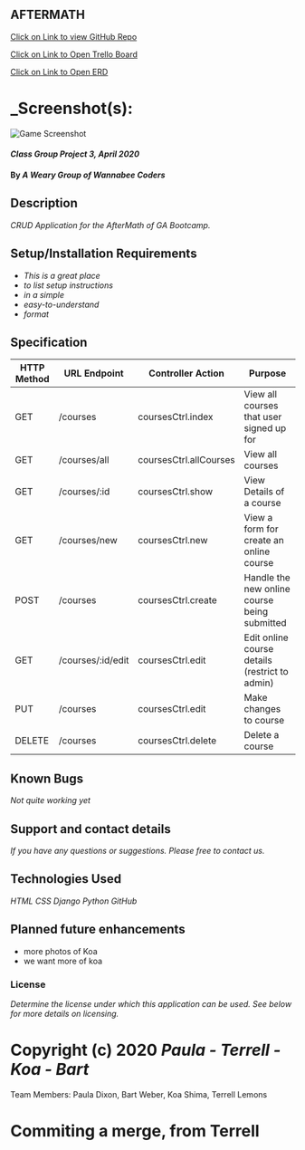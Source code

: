 ## AFTERMATH

[Click on Link to view GitHub Repo](https://github.com/pauladixon/aftermath)

[Click on Link to Open Trello Board](https://trello.com/b/ajHjwUkv/aftermath)

[Click on Link to Open ERD](https://app.diagrams.net/#G1hmPNQ0AUTSyG87ymW0KljbBRQCKrdCIy)

# _Screenshot(s):

![Game Screenshot]()

#### _Class Group Project 3, April 2020_

#### By _**A Weary Group of Wannabee Coders**_

## Description

_CRUD Application for the AfterMath of GA Bootcamp._

## Setup/Installation Requirements

* _This is a great place_
* _to list setup instructions_
* _in a simple_
* _easy-to-understand_
* _format_

## Specification

| HTTP Method   | URL Endpoint | Controller Action |  Purpose  |
| ------------- | ------------- | ------------- | -------------------- |
| GET | /courses | coursesCtrl.index | View all courses that user signed up for |
| GET | /courses/all | coursesCtrl.allCourses |  View all courses |
| GET |/courses/:id | coursesCtrl.show |   View Details of a course |
| GET | /courses/new| coursesCtrl.new| View a form for create an online course |
| POST | /courses  | coursesCtrl.create| Handle the new online course being submitted |
| GET | /courses/:id/edit  | coursesCtrl.edit| Edit online course details (restrict to admin) |
| PUT | /courses  | coursesCtrl.edit| Make changes to course |
| DELETE| /courses  | coursesCtrl.delete| Delete a course|



## Known Bugs

_Not quite working yet_


## Support and contact details

_If you have any questions or suggestions. Please free to contact us._

## Technologies Used

_HTML_
_CSS_
_Django_
_Python_
_GitHub_


## Planned future enhancements 

- more photos of Koa
- we want more of koa


### License

*Determine the license under which this application can be used.  See below for more details on licensing.*

Copyright (c) 2020 **_Paula - Terrell - Koa - Bart_**
=======
Team Members: Paula Dixon, Bart Weber, Koa Shima, Terrell Lemons

# Commiting a merge, from Terrell

